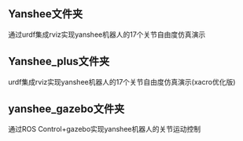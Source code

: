 ## Yanshee文件夹
通过urdf集成rviz实现yanshee机器人的17个关节自由度仿真演示


## Yanshee_plus文件夹
urdf集成rviz实现yanshee机器人的17个关节自由度仿真演示(xacro优化版)

## yanshee_gazebo文件夹
通过ROS Control+gazebo实现yanshee机器人的关节运动控制

